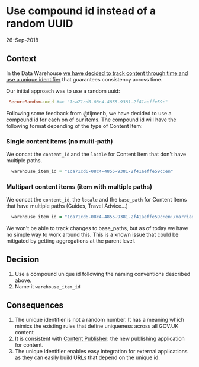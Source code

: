 # Use compound id instead of a random UUID

26-Sep-2018

## Context

In the Data Warehouse [we have decided to track content through time and use a unique identifier][2] that guarantees consistency across time.

Our initial approach was to use a random uuid:

```ruby
 SecureRandom.uuid #=> "1ca71cd6-08c4-4855-9381-2f41aeffe59c"
```

Following some feedback from @tijmenb, we have decided to use a compound id for each on of our items. The compound id will have the following format depending of the type of Content Item:

### Single content items (no multi-path)

We concat the `content_id` and the `locale` for Content Item that don't have multiple paths. 

```ruby
  warehouse_item_id = "1ca71cd6-08c4-4855-9381-2f41aeffe59c:en"
```

### Multipart content items (item with multiple paths)

We concat the `content_id`, the `locale` and the `base_path` for Content Items that have multiple paths (Guides, Travel Advice...)

```ruby
  warehouse_item_id = "1ca71cd6-08c4-4855-9381-2f41aeffe59c:en:/marriage-abroad"
```

We won't be able to track changes to base_paths, but as of today we have no simple way to work around this. This is a known issue that could be mitigated by getting aggregations at the parent level.

## Decision

1. Use a compound unique id following the naming conventions described above.
2. Name it `warehouse_item_id`

## Consequences

1. The unique identifier is not a random number. It has a meaning which mimics the existing rules that define uniqueness across all GOV.UK content
2. It is consistent with [Content Publisher][1]: the new publishing application for content.
3. The unique identifier enables easy integration for external applications as they can easily build URLs that depend on the unique id.

[1]: https://github.com/alphagov/content-publisher
[2]: https://github.com/alphagov/content-performance-manager/blob/1f9f961897/doc/arch/adr-014-track-attribute-changes-per-basepath.md